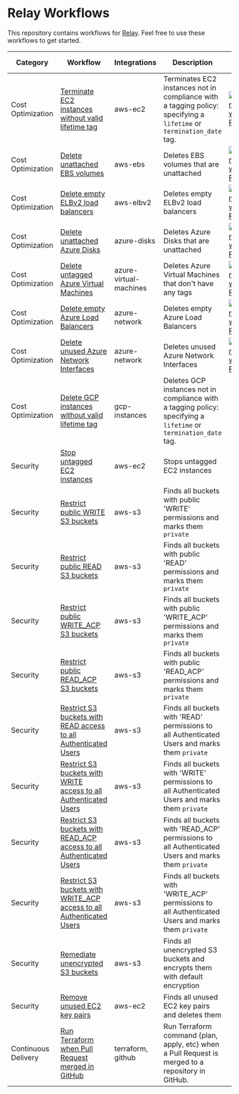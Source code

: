 # Relay Workflows  
This repository contains workflows for [Relay](https://relay.sh). Feel free to use these workflows to get started.

| Category | Workflow      | Integrations  | Description  | Try it! |
| ------------- | ------------- | ------------- | ------------ | -- |
| Cost Optimization | [Terminate EC2 instances without valid lifetime tag](./ec2-reaper) | aws-ec2 | Terminates EC2 instances not in compliance with a tagging policy: specifying a `lifetime` or `termination_date` tag. | [![Run with Relay](https://raw.githubusercontent.com/puppetlabs/relay-workflows/development/images/runbutton.svg)](https://nebula.puppet.com/create-workflow?workflowName=ec2-reaper&initialContentURL=https%3A%2F%2Fraw.githubusercontent.com%2Fpuppetlabs%2Frelay-workflows%2Fmaster%2Fec2-reaper%2Fec2-reaper.yaml) |
| Cost Optimization | [Delete unattached EBS volumes](./ebs-reaper) | aws-ebs | Deletes EBS volumes that are unattached | [![Run with Relay](https://raw.githubusercontent.com/puppetlabs/relay-workflows/development/images/runbutton.svg)](https://nebula.puppet.com/create-workflow?workflowName=ebs-reaper&initialContentURL=https%3A%2F%2Fraw.githubusercontent.com%2Fpuppetlabs%2Frelay-workflows%2Fmaster%2Febs-reaper%2Febs-reaper.yaml) |
| Cost Optimization | [Delete empty ELBv2 load balancers](./elbv2-delete-empty-loadbalancers) | aws-elbv2 | Deletes empty ELBv2 load balancers | [![Run with Relay](https://raw.githubusercontent.com/puppetlabs/relay-workflows/development/images/runbutton.svg)](https://nebula.puppet.com/create-workflow?workflowName=delete-empty-elbv2-loadbalancers&initialContentURL=https%3A%2F%2Fraw.githubusercontent.com%2Fpuppetlabs%2Frelay-workflows%2Fmaster%2Felbv2-delete-empty-loadbalancers%2Felbv2-delete-empty-loadbalancers.yaml) |
| Cost Optimization | [Delete unattached Azure Disks](./azure-disk-reaper) | azure-disks | Deletes Azure Disks that are unattached | [![Run with Relay](https://raw.githubusercontent.com/puppetlabs/relay-workflows/development/images/runbutton.svg)](https://nebula.puppet.com/create-workflow?workflowName=azure-disk-reaper&initialContentURL=https%3A%2F%2Fraw.githubusercontent.com%2Fpuppetlabs%2Frelay-workflows%2Fmaster%2Fazure-disk-reaper%2Fazure-disk-reaper.yaml) |  
| Cost Optimization | [Delete untagged Azure Virtual Machines](./azure-vm-reaper) | azure-virtual-machines | Deletes Azure Virtual Machines that don't have any tags | [![Run with Relay](https://raw.githubusercontent.com/puppetlabs/relay-workflows/development/images/runbutton.svg)](https://nebula.puppet.com/create-workflow?workflowName=azure-vm-reaper&initialContentURL=https%3A%2F%2Fraw.githubusercontent.com%2Fpuppetlabs%2Frelay-workflows%2Fmaster%2Fazure-vm-reaper%2Fazure-vm-reaper.yaml) |
| Cost Optimization | [Delete empty Azure Load Balancers](./azure-delete-empty-loadbalancers) | azure-network | Deletes empty Azure Load Balancers | [![Run with Relay](https://raw.githubusercontent.com/puppetlabs/relay-workflows/development/images/runbutton.svg)](https://nebula.puppet.com/create-workflow?workflowName=azure-delete-empty-lbs&initialContentURL=https%3A%2F%2Fraw.githubusercontent.com%2Fpuppetlabs%2Frelay-workflows%2Fmaster%2Fazure-delete-empty-loadbalancers%2Fazure-delete-empty-loadbalancers.yaml) |
| Cost Optimization | [Delete unused Azure Network Interfaces](./azure-delete-unused-nics) | azure-network | Deletes unused Azure Network Interfaces | [![Run with Relay](https://raw.githubusercontent.com/puppetlabs/relay-workflows/development/images/runbutton.svg)](https://nebula.puppet.com/create-workflow?workflowName=azure-delete-unused-nics&initialContentURL=https%3A%2F%2Fraw.githubusercontent.com%2Fpuppetlabs%2Frelay-workflows%2Fmaster%2Fazure-delete-unused-nics%2Fazure-delete-unused-nics.yaml) |
| Cost Optimization | [Delete GCP instances without valid lifetime tag](./gcp-instance-reaper) | gcp-instances | Deletes GCP instances not in compliance with a tagging policy: specifying a `lifetime` or `termination_date` tag. | |
| Security | [Stop untagged EC2 instances](./ec2-stop-untagged-instances) | aws-ec2 | Stops untagged EC2 instances | 
| Security | [Restrict public WRITE S3 buckets](./s3-restrict-public-write-buckets) | aws-s3 | Finds all buckets with public 'WRITE' permissions and marks them `private` | 
| Security | [Restrict public READ S3 buckets](./s3-restrict-public-read-buckets) | aws-s3 | Finds all buckets with public 'READ' permissions and marks them `private` | 
| Security | [Restrict public WRITE_ACP S3 buckets](./s3-restrict-public-write_acp-buckets) | aws-s3 | Finds all buckets with public 'WRITE_ACP' permissions and marks them `private` | 
| Security | [Restrict public READ_ACP S3 buckets](./s3-restrict-public-read_acp-buckets) | aws-s3 | Finds all buckets with public 'READ_ACP' permissions and marks them `private` | 
| Security | [Restrict S3 buckets with READ access to all Authenticated Users](./s3-restrict-authenticated_user-read-buckets) | aws-s3 | Finds all buckets with 'READ' permissions to all Authenticated Users and marks them `private` | 
| Security | [Restrict S3 buckets with WRITE access to all Authenticated Users](./s3-restrict-authenticated_user-write-buckets) | aws-s3 | Finds all buckets with 'WRITE' permissions to all Authenticated Users and marks them `private` | 
| Security | [Restrict S3 buckets with READ_ACP access to all Authenticated Users](./s3-restrict-authenticated_user-read_acp-buckets) | aws-s3 | Finds all buckets with 'READ_ACP' permissions to all Authenticated Users and marks them `private` | 
| Security | [Restrict S3 buckets with WRITE_ACP access to all Authenticated Users](./s3-restrict-authenticated_user-write_acp-buckets) | aws-s3 | Finds all buckets with 'WRITE_ACP' permissions to all Authenticated Users and marks them `private` | 
| Security | [Remediate unencrypted S3 buckets](./s3-remediate-unencrypted-buckets) | aws-s3 | Finds all unencrypted S3 buckets and encrypts them with default encryption | 
| Security | [Remove unused EC2 key pairs](./ec2-remove-unused-key-pairs) | aws-ec2 | Finds all unused EC2 key pairs and deletes them | 
| Continuous Delivery | [Run Terraform when Pull Request merged in GitHub](./terraform-continuous-deployment) | terraform, github | Run Terraform command {plan, apply, etc} when a Pull Request is merged to a repository in GitHub. | |
